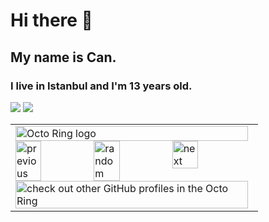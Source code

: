 # Hi there 👋

## My name is Can.

### I live in Istanbul and I'm 13 years old.

<img src="https://github-readme-stats.vercel.app/api?username=CanKolay3499&show_icons=true&layout=compact&theme=dark" />
<img src="https://github-readme-stats.vercel.app/api/top-langs/?username=CanKolay3499&show_icons=true&layout=compact&theme=dark" />


<table><tbody><tr><td><a href="https://octo-ring.com/"><img src="https://octo-ring.com/static/img/widget/top.png" width="99%" alt="Octo Ring logo" align="top"></a><br><a href="https://octo-ring.com/p/CanKolay3499/prev"><img src="https://octo-ring.com/static/img/widget/prev.png" width="33%" alt="previous" align="top" title="previous profile"></a><a href="https://octo-ring.com/p/CanKolay3499/random"><img src="https://octo-ring.com/static/img/widget/random.png" width="33%" alt="random" align="top" title="random profile"></a><a href="https://octo-ring.com/p/CanKolay3499/next"><img src="https://octo-ring.com/static/img/widget/next.png" width="33%" alt="next" align="top" title="next profile"></a><br><a href="https://octo-ring.com/"><img src="https://octo-ring.com/static/img/widget/bottom.png" width="99%" alt="check out other GitHub profiles in the Octo Ring" align="top"></a></td></tr></tbody></table>

